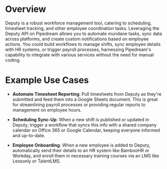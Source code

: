 # Overview

Deputy is a robust workforce management tool, catering to scheduling, timesheet tracking, and other employee coordination tasks. Leveraging the Deputy API on Pipedream allows you to automate mundane tasks, sync data across platforms, and create custom notifications based on employee actions. You could build workflows to manage shifts, sync employee details with HR systems, or trigger payroll processes, harnessing Pipedream's capability to integrate with various services without the need for manual coding.

# Example Use Cases

- **Automate Timesheet Reporting**: Pull timesheets from Deputy as they're submitted and feed them into a Google Sheets document. This is great for streamlining payroll processes or providing regular reports to management on employee hours.

- **Scheduling Sync-Up**: When a new shift is published or updated in Deputy, trigger a workflow that syncs this info with a shared company calendar on Office 365 or Google Calendar, keeping everyone informed and up-to-date.

- **Employee Onboarding**: When a new employee is added to Deputy, automatically send their details to an HR system like BambooHR or Workday, and enroll them in necessary training courses via an LMS like Lessonly or TalentLMS.
